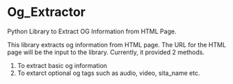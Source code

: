 # Og_Extractor
Python Library to Extract OG Information from HTML Page.

This library extracts og information from HTML page. The URL for the HTML page will be the input to the library.
Currently, it provided 2 methods. 
1. To extract basic og information
2. To extarct optional og tags such as audio, video, sita_name etc.  
